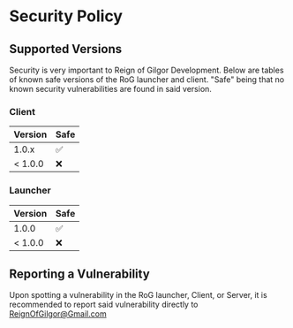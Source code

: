 # Security Policy

## Supported Versions

Security is very important to Reign of Gilgor Development.
Below are tables of known safe versions of the RoG launcher and client.
"Safe" being that no known security vulnerabilities are found in said version. 

### Client
| Version   | Safe               |
| --------- | ------------------ |
| 1.0.x     | :white_check_mark: |
| < 1.0.0   | :x:                |

### Launcher
| Version   | Safe               |
| --------- | ------------------ |
| 1.0.0     | :white_check_mark: |
| < 1.0.0   | :x:                |

## Reporting a Vulnerability

Upon spotting a vulnerability in the RoG launcher, Client, or Server, it is
recommended to report said vulnerability directly to ReignOfGilgor@Gmail.com
